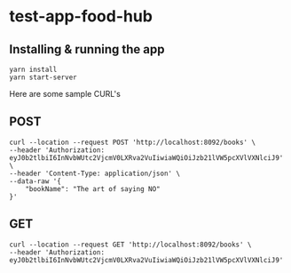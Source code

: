 # test-app-food-hub

## Installing & running the app
```
yarn install
yarn start-server
```

Here are some sample CURL's
## POST
```
curl --location --request POST 'http://localhost:8092/books' \
--header 'Authorization: eyJ0b2tlbiI6InNvbWUtc2VjcmV0LXRva2VuIiwiaWQiOiJzb21lVW5pcXVlVXNlciJ9' \
--header 'Content-Type: application/json' \
--data-raw '{
    "bookName": "The art of saying NO"
}'
```

## GET
```
curl --location --request GET 'http://localhost:8092/books' \
--header 'Authorization: eyJ0b2tlbiI6InNvbWUtc2VjcmV0LXRva2VuIiwiaWQiOiJzb21lVW5pcXVlVXNlciJ9'
```